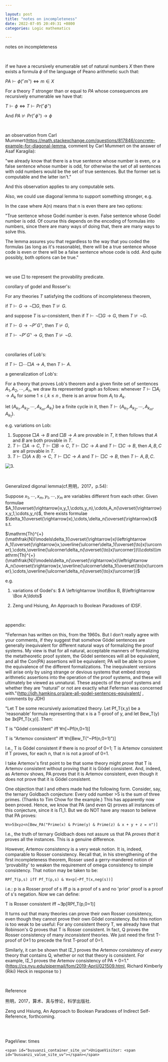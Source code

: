 ```yaml
---

layout: post
title: "notes on incompleteness"
date: 2022-07-05 20:49:31 +0800
categories: Logic mathematics

---
```


<head>
     <script src="//cdn1.lncld.net/static/js/3.0.4/av-min.js"></script>
    <script src='//unpkg.com/valine/dist/Valine.min.js'></script>
    <script src="https://cdn.mathjax.org/mathjax/latest/MathJax.js?config=TeX-AMS-MML_HTMLorMML" type="text/javascript"></script>
    <script type="text/x-mathjax-config">
        MathJax.Hub.Config({
            tex2jax: {
            skipTags: ['script', 'noscript', 'style', 'textarea', 'pre'],
            inlineMath: [['$','$']]
            }
        });
    </script>
</head>

notes on incompleteness

<br>

if we have a recursively enumerable set of natural numbers $X$ then there exists a formula $\phi$ of the language of Peano arithmetic such that:

$PA\vdash \phi(\ulcorner m\urcorner)\Leftrightarrow m\in X$

For a theory $T$ stronger than or equal to $PA$ whose consequences are recursively enumerable we have that:

$T\vdash \phi \Leftrightarrow T\vdash Pr(\ulcorner ϕ\urcorner)$

And $PA\not\vdash Pr(\ulcorner \phi \urcorner)\rightarrow \phi$

<br>

an observation from Carl Mummert(https://math.stackexchange.com/questions/817846/concrete-example-for-diagonal-lemma, comment by Carl Mummert on the answer of Asaf Karagila):

"we already know that there is a true sentence whose number is even, or a false sentence whose number is odd, for otherwise the set of all sentences with odd numbers would be the set of true sentences. But the former set is computable and the latter isn't."

And this observation applies to any computable sets.

Also, we could use diagonal lemma to support something stronger, e.g. 

In the case where A(n) means that n is even there are two options:

"True sentence whose Godel number is even.
False sentence whose Godel number is odd.
Of course this depends on the encoding of formulas into numbers, since there are many ways of doing that, there are many ways to solve this.

The lemma assures you that regardless to the way that you coded the formulas (as long as it's reasonable), there will be a true sentence whose code is even or there will be a false sentence whose code is odd. And quite possibly, both options can be true."

<br>

we use $\Box$ to represent the provability predicate.

corollary of godel and Rosser's:

For any theories $T$ satisfying the coditions of incompleteness theorem, 

if $T\vdash G\rightarrow \lnot \Box G$, then $T\not\vdash G$.

and suppose $T$ is $\omega$-consistent, then if $T\vdash \lnot\Box G\rightarrow G$, them  $T\not\vdash \lnot G$.

if $T\vdash G\rightarrow \lnot P\ulcorner G\urcorner$, then $T\not\vdash G$,

if $T\vdash \lnot P\ulcorner G\urcorner\rightarrow G$, then $T\not\vdash \lnot G$.

<br>

corollaries of Lob's:

if $T\vdash\Box\cdots\Box A \to A$, then $T\vdash A$.

a generalization of Lob's:

For a theory that proves Lob's theorem and a given finite set of sentences $A_1,A_2,\cdots,A_n$, we draw its represented graph as follows: whenever $T\vdash\Box A_i \to A_k$ for some $1\le i, k \le n$  , there is  an arrow from $A_i$ to $A_k$. 

let $(A_{k_1},A_{k_2},\cdots,A_{k_m},A_{k_1})$ be a finite cycle in it, then $T\vdash \{A_{k_1},A_{k_2},\cdots,A_{k_m},A_{k_1}\}$.

e.g. variations on Lob:

1. Suppose $\Box A\to B$ and $\Box B\to A$ are provable in $T$, it then follows that $A$ and $B$ are both provable in $T$.
2. $T\vdash \Box A \to C$, $T\vdash\Box B \to C$, $T\vdash \Box C\to A$ and $T\vdash \Box C\to B$, then $A,B,C$ are all provable in $T$.
3. $T\vdash \Box(A\land B) \to C$, $T\vdash \Box C\to A$ and $T\vdash \Box C\to B$, then $T\vdash A, B ,C$. 

![3.]([https://img9.doubanio.com/view/photo/l/public/p2875662172.webp](https://raw.githubusercontent.com/FinalFantasy27/FinalFantasy27/main/images/3.png))

<br>

Generalized digonal lemma(cf.熊明，2017，p.54):

Suppose $x_1,\cdots,x_m,y_1,\cdots,y_m$ are variables different from each other. Given formulae $A_1(\overset{\rightarrow}x,y_1,\cdots,y_n),\cdots,A_n(\overset{\rightarrow}x,y_1,\cdots,y_n)$, there exists formulae $\delta_1(\overset{\rightarrow}x),\cdots,\delta_n(\overset{\rightarrow}x)$ s.t.

$\mathrm{Th}^{+}(\mathfrak{N})\models\delta_1(\overset{\rightarrow}x)\leftrightarrow A_1(\overset{\rightarrow}x,\overline{\ulcorner\delta_1(\overset{\to}x)\urcorner},\cdots,\overline{\ulcorner\delta_n(\overset{\to}x)\urcorner})\\\cdots\\\mathrm{Th}^{+}(\mathfrak{N})\models\delta_n(\overset{\rightarrow}x)\leftrightarrow A_n(\overset{\rightarrow}x,\overline{\ulcorner\delta_1(\overset{\to}x)\urcorner},\cdots,\overline{\ulcorner\delta_n(\overset{\to}x)\urcorner})$

e.g. 

1. variations of Godel's: $ A \leftrightarrow \lnot\Box B, B\leftrightarrow \Box A$;$\ldots$

2. Zeng und Hsiung, An Approach to Boolean Paradoxes of IDSF.

<br>

appendix:

"Feferman has written on this, from the 1960s. But I don’t really agree with your comments, if they suggest that somehow Gödel sentences are generally inequivalent for different natural ways of formalizing the proof systems. My view is that for all natural, acceptable manners of formalizing the metatheoretic proof system, the Gödel sentences will all be equivalent, and all the Con(PA) assertions will be equivalent; PA will be able to prove the equivalence of the different formalizations. The inequivalent versions will arise only by using strange or devious systems that embed strong arithmetic assertions into the operation of the proof systems, and these will ultimately be viewed as unnatural. These aspects of the proof systems and whether they are “natural” or not are exactly what Feferman was concerned with."(http://jdh.hamkins.org/are-all-godel-sentences-equivalent/ , comments by JDH)

"Let T be some recursively axiomatized theory. Let Pf_T(x,y) be a 'reasonable' formula representing that x is a T-proof of y, and let Bew_T(y) be ∃x[Pf_T(x,y)]. Then:

T is "Gödel consistent" iff ∀n[~Pf(n,0=1)]

T is "Artemov consistent" iff ∀n[Bew_T("~Pf(n,0=1)")]

I.e., T is Gödel consistent if there is no proof of 0=1; T is Artemov consistent if T proves, for each n, that n is not a proof of 0=1.

I take Artemov's first point to be that some theory might *prove* that T is Artemov consistent without proving that it is Gödel consistent. And, indeed, as Artemov shows, PA proves that it is Artemov consistent, even though it does not prove that it is Gödel consistent.

One objection that I and others made had the following form. Consider, say, the ternary Goldbach conjecture: Every odd number >5 is the sum of three primes. (Thanks to Tim Chow for the example.) This has apparently now been proved. Hence, we know that PA (and even Q) proves all instances of this conjecture, since it is Π_1. But we do NOT have any reason to believe that PA proves:

    ∀n>5∃xyz<n[Bew_PA("Prime(x) & Prime(y) & Prime(z) & x + y + z = n")]

I.e., the truth of ternary Goldbach does not assure us that PA *proves that* it proves all the instances. This is a genuine difference.

However, Artemov consistency is a very weak notion. It is, indeed, comparable to Rosser consistency. Recall that, in his strengthening of the first incompleteness theorem, Rosser used a gerry-mandered notion of 'provability' to weaken the requirement of omega consistency to simple consistency. That notion may be taken to be:

    RPf_T(p,s) iff Pf_T(p,s) & ∀x<p[~Pf_T(x,neg(s))]

i.e.: p is a Rosser proof of s iff p is a proof of s and no 'prior' proof is a proof of s's negation. Now we can define:

T is Rosser consistent iff ~∃p[RPf_T(p,0=1)]

It turns out that many theories can prove their own Rosser consistency, even though they cannot prove their own Gödel consistency. But this notion is too weak to be useful: For any consistent theory T, we already have that Robinson's Q proves that T is Rosser consistent. In fact, Q proves the Rosser consistency of many *inconsistent* theories. We just need the first T-proof of 0≠1 to precede the first T-proof of 0=1.

Similarly, it can be shown that IΣ_1 proves the Artemov consistency of *every* theory that contains Q, whether or not that theory is consistent. For example, IΣ_1 proves the Artemov consistency of PA + 0=1."(https://cs.nyu.edu/pipermail/fom/2019-April/021509.html, Richard Kimberly (Riki) Heck in response to )

<br>

Reference

熊明，2017，算术、真与悖论，科学出版社.

Zeng und Hsiung, An Approach to Boolean Paradoxes of Indirect Self-Reference, forthcoming.



<br/><br/>


<body>  
    <script async src="//busuanzi.ibruce.info/busuanzi/2.3/busuanzi.pure.mini.js"></script>
<span id="busuanzi_container_site_pv">PageView: <span id="busuanzi_value_site_pv"></span> times</span>
    
    <span id="busuanzi_container_site_uv">UniqueVisitor: <span id="busuanzi_value_site_uv"></span></span>
    
  <div id="vcomments"></div>
    <script>
        new Valine({
            el: '#vcomments',
            appId: 'Rl0XrPgpK2Dfhp1ffLTvcrsD-gzGzoHsz',
            appKey: '6fXawARU0PuxwAYgRUP9gPMl'
        })
    </script>
</body>
